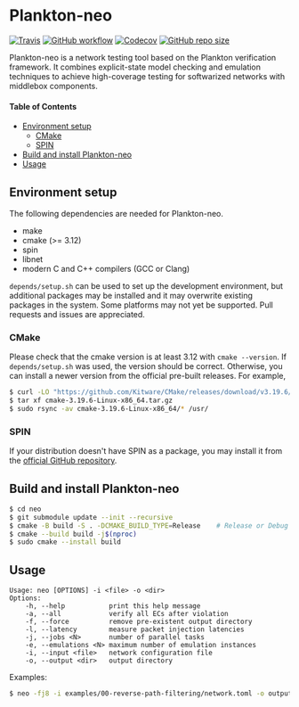 Plankton-neo
============

[![Travis](https://img.shields.io/travis/com/netarch/neo.svg)](https://travis-ci.com/netarch/neo)
[![GitHub workflow](https://github.com/netarch/neo/workflows/test/badge.svg)](https://github.com/netarch/neo/actions)
[![Codecov](https://img.shields.io/codecov/c/github/netarch/neo.svg)](https://codecov.io/gh/netarch/neo)
[![GitHub repo size](https://img.shields.io/github/repo-size/netarch/neo.svg)](https://github.com/netarch/neo)

Plankton-neo is a network testing tool based on the Plankton verification
framework. It combines explicit-state model checking and emulation techniques to
achieve high-coverage testing for softwarized networks with middlebox
components.

#### Table of Contents

- [Environment setup](#environment-setup)
    - [CMake](#cmake)
    - [SPIN](#spin)
- [Build and install Plankton-neo](#build-and-install-plankton-neo)
- [Usage](#usage)


## Environment setup

The following dependencies are needed for Plankton-neo.

- make
- cmake (>= 3.12)
- spin
- libnet
- modern C and C++ compilers (GCC or Clang)

`depends/setup.sh` can be used to set up the development environment, but
additional packages may be installed and it may overwrite existing packages in
the system. Some platforms may not yet be supported. Pull requests and issues
are appreciated.

### CMake

Please check that the cmake version is at least 3.12 with `cmake --version`. If
`depends/setup.sh` was used, the version should be correct. Otherwise, you can
install a newer version from the official pre-built releases. For example,

```sh
$ curl -LO "https://github.com/Kitware/CMake/releases/download/v3.19.6/cmake-3.19.6-Linux-x86_64.tar.gz"
$ tar xf cmake-3.19.6-Linux-x86_64.tar.gz
$ sudo rsync -av cmake-3.19.6-Linux-x86_64/* /usr/
```

### SPIN

If your distribution doesn't have SPIN as a package, you may install it from the
[official GitHub repository](https://github.com/nimble-code/Spin).

## Build and install Plankton-neo

```sh
$ cd neo
$ git submodule update --init --recursive
$ cmake -B build -S . -DCMAKE_BUILD_TYPE=Release    # Release or Debug
$ cmake --build build -j$(nproc)
$ sudo cmake --install build
```

## Usage

```
Usage: neo [OPTIONS] -i <file> -o <dir>
Options:
    -h, --help           print this help message
    -a, --all            verify all ECs after violation
    -f, --force          remove pre-existent output directory
    -l, --latency        measure packet injection latencies
    -j, --jobs <N>       number of parallel tasks
    -e, --emulations <N> maximum number of emulation instances
    -i, --input <file>   network configuration file
    -o, --output <dir>   output directory
```

Examples:

```sh
$ neo -fj8 -i examples/00-reverse-path-filtering/network.toml -o output
```
